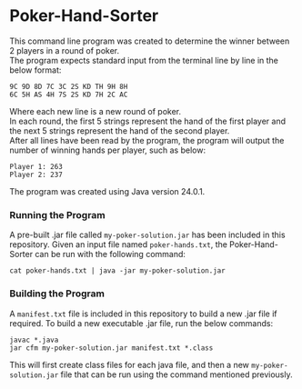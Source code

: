 # Poker-Hand-Sorter
This command line program was created to determine the winner between 2 players in a round of poker. \
The program expects standard input from the terminal line by line in the below format:
```text
9C 9D 8D 7C 3C 2S KD TH 9H 8H
6C 5H AS 4H 7S 2S KD 7H 2C AC
```
Where each new line is a new round of poker. \
In each round, the first 5 strings represent the hand of the first player and the next 5 strings represent the hand of the second player.\
After all lines have been read by the program, the program will output the number of winning hands per player, such as below:
```text
Player 1: 263
Player 2: 237
```
The program was created using Java version 24.0.1.

### Running the Program
A pre-built .jar file called `my-poker-solution.jar` has been included in this repository.
Given an input file named `poker-hands.txt`, the Poker-Hand-Sorter can be run with the following command:
```shell
cat poker-hands.txt | java -jar my-poker-solution.jar
```

### Building the Program
A `manifest.txt` file is included in this repository to build a new .jar file if required.
To build a new executable .jar file, run the below commands: 
```shell
javac *.java
jar cfm my-poker-solution.jar manifest.txt *.class
```
This will first create class files for each java file, and then a new `my-poker-solution.jar` file that can be run using the command mentioned previously. 